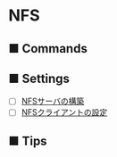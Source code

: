 # NFS
## ■ Commands

## ■ Settings
- [ ] [NFSサーバの構築](https://github.com/thetaru/memorandum/tree/master/OS/Linux/CentOS8/nfs/NFS_Server)
- [ ] [NFSクライアントの設定](https://github.com/thetaru/memorandum/tree/master/OS/Linux/CentOS8/nfs/NFS_Client)

## ■ Tips
